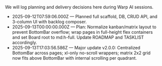 We will log planning and delivery decisions here during Warp AI sessions.

- 2025-09-12T07:59:06.000Z — Planned full scaffold, DB, CRUD API, and 3-column UI with backlog composer.
- 2025-09-13T00:00:00.000Z — Plan: Normalize kanban/matrix layout to prevent BottomBar overflow; wrap pages in full-height flex containers and set Board root to md:h-full. Update ROADMAP and TASKLIST accordingly.
- 2025-09-13T17:03:56.586Z — Major update v2.0.0: Centralized BottomBar across pages; xl-only no-scroll wrappers; matrix 2x2 grid now fits above BottomBar with internal scrolling per quadrant.

